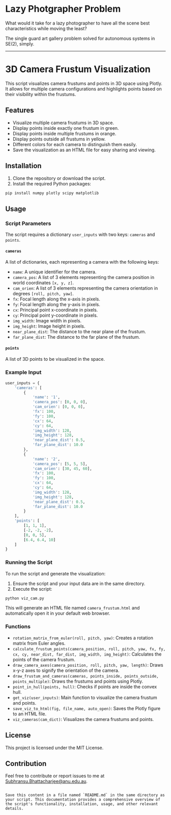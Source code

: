 # Lazy Photgrapher Problem

What would it take for a lazy photographer to have all the scene best characteristics while moving the least?

The single guard art gallery problem solved for autonomous systems in SE(2), simply.

---

# 3D Camera Frustum Visualization

This script visualizes camera frustums and points in 3D space using Plotly. It allows for multiple camera configurations and highlights points based on their visibility within the frustums.

## Features

- Visualize multiple camera frustums in 3D space.
- Display points inside exactly one frustum in green.
- Display points inside multiple frustums in orange.
- Display points outside all frustums in yellow.
- Different colors for each camera to distinguish them easily.
- Save the visualization as an HTML file for easy sharing and viewing.

## Installation

1. Clone the repository or download the script.
2. Install the required Python packages:

```sh
pip install numpy plotly scipy matplotlib
```

## Usage

### Script Parameters

The script requires a dictionary `user_inputs` with two keys: `cameras` and `points`.

#### `cameras`

A list of dictionaries, each representing a camera with the following keys:

- `name`: A unique identifier for the camera.
- `camera_pos`: A list of 3 elements representing the camera position in world coordinates `[x, y, z]`.
- `cam_orien`: A list of 3 elements representing the camera orientation in degrees `[roll, pitch, yaw]`.
- `fx`: Focal length along the x-axis in pixels.
- `fy`: Focal length along the y-axis in pixels.
- `cx`: Principal point x-coordinate in pixels.
- `cy`: Principal point y-coordinate in pixels.
- `img_width`: Image width in pixels.
- `img_height`: Image height in pixels.
- `near_plane_dist`: The distance to the near plane of the frustum.
- `far_plane_dist`: The distance to the far plane of the frustum.

#### `points`

A list of 3D points to be visualized in the space.

### Example Input

```python
user_inputs = {
    'cameras': [
        {
            'name': '1',
            'camera_pos': [0, 0, 0],
            'cam_orien': [0, 0, 0],
            'fx': 100,
            'fy': 100,
            'cx': 64,
            'cy': 64,
            'img_width': 128,
            'img_height': 128,
            'near_plane_dist': 0.5,
            'far_plane_dist': 10.0
        },
        {
            'name': '2',
            'camera_pos': [5, 5, 5],
            'cam_orien': [30, 45, 60],
            'fx': 100,
            'fy': 100,
            'cx': 64,
            'cy': 64,
            'img_width': 128,
            'img_height': 128,
            'near_plane_dist': 0.5,
            'far_plane_dist': 10.0
        }
    ],
    'points': [
        [1, 1, 1],
        [-2, -2, -2], 
        [0, 0, 5],
        [6.4, 6.4, 10]
    ]
}
```

### Running the Script

To run the script and generate the visualization:

1. Ensure the script and your input data are in the same directory.
2. Execute the script:

```sh
python viz_cam.py
```

This will generate an HTML file named `camera_frustum.html` and automatically open it in your default web browser.

### Functions

- `rotation_matrix_from_euler(roll, pitch, yaw)`: Creates a rotation matrix from Euler angles.
- `calculate_frustum_points(camera_position, roll, pitch, yaw, fx, fy, cx, cy, near_dist, far_dist, img_width, img_height)`: Calculates the points of the camera frustum.
- `draw_camera_axes(camera_position, roll, pitch, yaw, length)`: Draws x-y-z axes to signify the orientation of the camera.
- `draw_frustum_and_cameras(cameras, points_inside, points_outside, points_multiple)`: Draws the frustums and points using Plotly.
- `point_in_hull(points, hull)`: Checks if points are inside the convex hull.
- `get_viz(user_inputs)`: Main function to visualize the camera frustum and points.
- `save_viz_to_html(fig, file_name, auto_open)`: Saves the Plotly figure to an HTML file.
- `viz_cameras(cam_dict)`: Visualizes the camera frustums and points.

## License

This project is licensed under the MIT License.

## Contribution

Feel free to contribute or report issues to me at Subhransu.Bhattacharjee@anu.edu.au.
```

Save this content in a file named `README.md` in the same directory as your script. This documentation provides a comprehensive overview of the script's functionality, installation, usage, and other relevant details.
